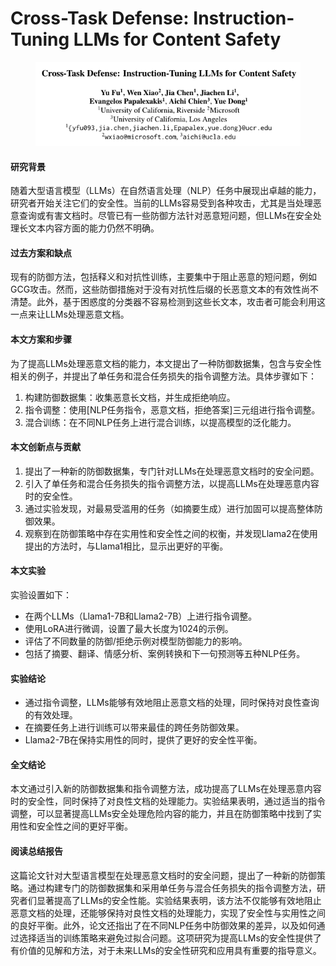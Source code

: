 # Cross-Task Defense: Instruction-Tuning LLMs for Content Safety

<figure><img src="../.gitbook/assets/image (6).png" alt=""><figcaption></figcaption></figure>

#### 研究背景

随着大型语言模型（LLMs）在自然语言处理（NLP）任务中展现出卓越的能力，研究者开始关注它们的安全性。当前的LLMs容易受到各种攻击，尤其是当处理恶意查询或有害文档时。尽管已有一些防御方法针对恶意短问题，但LLMs在安全处理长文本内容方面的能力仍然不明确。

#### 过去方案和缺点

现有的防御方法，包括释义和对抗性训练，主要集中于阻止恶意的短问题，例如GCG攻击。然而，这些防御措施对于没有对抗性后缀的长恶意文本的有效性尚不清楚。此外，基于困惑度的分类器不容易检测到这些长文本，攻击者可能会利用这一点来让LLMs处理恶意文档。

#### 本文方案和步骤

为了提高LLMs处理恶意文档的能力，本文提出了一种防御数据集，包含与安全性相关的例子，并提出了单任务和混合任务损失的指令调整方法。具体步骤如下：

1. 构建防御数据集：收集恶意长文档，并生成拒绝响应。
2. 指令调整：使用\[NLP任务指令，恶意文档，拒绝答案]三元组进行指令调整。
3. 混合训练：在不同NLP任务上进行混合训练，以提高模型的泛化能力。

#### 本文创新点与贡献

1. 提出了一种新的防御数据集，专门针对LLMs在处理恶意文档时的安全问题。
2. 引入了单任务和混合任务损失的指令调整方法，以提高LLMs在处理恶意内容时的安全性。
3. 通过实验发现，对最易受滥用的任务（如摘要生成）进行加固可以提高整体防御效果。
4. 观察到在防御策略中存在实用性和安全性之间的权衡，并发现Llama2在使用提出的方法时，与Llama1相比，显示出更好的平衡。

#### 本文实验

实验设置如下：

* 在两个LLMs（Llama1-7B和Llama2-7B）上进行指令调整。
* 使用LoRA进行微调，设置了最大长度为1024的示例。
* 评估了不同数量的防御/拒绝示例对模型防御能力的影响。
* 包括了摘要、翻译、情感分析、案例转换和下一句预测等五种NLP任务。

#### 实验结论

* 通过指令调整，LLMs能够有效地阻止恶意文档的处理，同时保持对良性查询的有效处理。
* 在摘要任务上进行训练可以带来最佳的跨任务防御效果。
* Llama2-7B在保持实用性的同时，提供了更好的安全性平衡。

#### 全文结论

本文通过引入新的防御数据集和指令调整方法，成功提高了LLMs在处理恶意内容时的安全性，同时保持了对良性文档的处理能力。实验结果表明，通过适当的指令调整，可以显著提高LLMs安全处理危险内容的能力，并且在防御策略中找到了实用性和安全性之间的更好平衡。

#### 阅读总结报告

这篇论文针对大型语言模型在处理恶意文档时的安全问题，提出了一种新的防御策略。通过构建专门的防御数据集和采用单任务与混合任务损失的指令调整方法，研究者们显著提高了LLMs的安全性能。实验结果表明，该方法不仅能够有效地阻止恶意文档的处理，还能够保持对良性文档的处理能力，实现了安全性与实用性之间的良好平衡。此外，论文还指出了在不同NLP任务中防御效果的差异，以及如何通过选择适当的训练策略来避免过拟合问题。这项研究为提高LLMs的安全性提供了有价值的见解和方法，对于未来LLMs的安全性研究和应用具有重要的指导意义。
